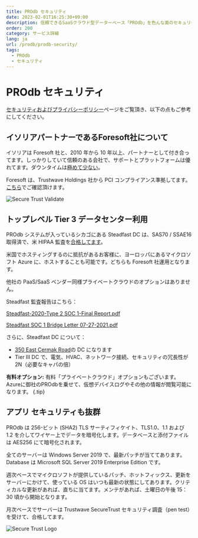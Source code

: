 ```yaml
---
title: PROdb セキュリティ
date: 2023-02-01T16:25:30+09:00
description: 信頼できるSaaSクラウド型データーベース「PROdb」を色んな面のセキュリティのご紹介です。
order: 200
category: サービス詳細
lang: ja
url: /prodb/prodb-security/
tags:
  - PROdb
  - セキュリティ
---
```


# PROdb セキュリティ

[セキュリティおよびプライバシーポリシー](https://esolia.co.jp/prodb-security-and-privacy)ページをご覧頂き、以下の点もご参考にしてください。

## イソリアパートナーであるForesoft社について

イソリアは Foresoft 社と、2010 年から 10 年以上、パートナーとして付き合ってます。しっかりしていて信頼のある会社で、サポートとプラットフォームは優れてます。ダウンタイムは[極めて少ない](http://status.foresoft.net/1019628)。

Foresoft は、Trustwave Holdings 社から PCI コンプライアンス準拠してます。[こちら](https://sealserver.trustwave.com/cert.php?customerId=7901d29c0ca511e0b34b005056b201e5&size=105x54&style=normal&language=jp)でご確認頂けます。

![Secure Trust Validate](/img/secure-trust-validate.png)

## トップレベル Tier 3 データセンター利用

PROdb システムが入っているシカゴにある Steadfast DC は、SAS70 / SSAE16 取得済で、米 HIPAA 監査を[合格してます](https://www.steadfast.net/healthcare)。

米国でホスティングするのに抵抗があるお客様に、ヨーロッパにあるマイクロソフト Azure に、ホストすることも可能です。どちらも Foresoft 社運用となります。

他社の PaaS/SaaS ベンダー同様プライベートクラウドのオプションはありません。

Steadfast 監査報告はこちら：

[Steadfast-2020-Type 2 SOC 1-Final Report.pdf](https://teamdesk.crmdesk.com/image.aspx?mode=file&id=16061)

[Steadfast SOC 1 Bridge Letter 07-27-2021.pdf](https://teamdesk.crmdesk.com/image.aspx?mode=file&id=16179)

さらに、Steadfast DC について：

-   [350 East Cermak Road](https://www.steadfast.net/managed-hosting/data-center-colocation/350-e-cermak-chicago-data-center)の DC になります
-   Tier III DC で、電気、HVAC、ネットワーク接続、セキュリティの冗長性が 2N（必要なキャパの倍）

**有料オプション:** 有料「プライベートクラウド」オプションもございます。Azureに御社のPROdbを乗せて、仮想デバイスログやその他の情報が閲覧可能になります。 {.tip}

## アプリ セキュリティも抜群

PROdb は 256-ビット (SHA2) TLS サーティフィケイト、TLS1.0、1.1 および 1.2 を介してワイヤー上でデータを暗号化します。データベースと添付ファイルは AES256 にて暗号化されます。

全てのサーバーは Windows Server 2019 で、最新パッチが当ててあります。Database は Microsoft SQL Server 2019 Enterprise Edition です。

週次ベースでマイクロソフトが提供しているパッチ、ホットフィックス、更新をサーバーにかけて、使っている OS はいつも最新の状態にしてあります。クリティカルな更新があれば、直ちに当てます。メンテがあれば、土曜日の午後 15：30 頃から開始となります。

月次ベースでサーバーは Trustwave SecureTrust セキュリティ調査（pen test）を受けて、合格してます。

![Secure Trust Logo](/img/secure-trust-logo.png)

          
